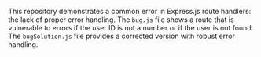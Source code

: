This repository demonstrates a common error in Express.js route handlers: the lack of proper error handling. The `bug.js` file shows a route that is vulnerable to errors if the user ID is not a number or if the user is not found. The `bugSolution.js` file provides a corrected version with robust error handling.